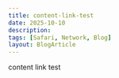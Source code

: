 ```yaml
---
title: content-link-test
date: 2025-10-10
description:
tags: [Safari, Network, Blog]
layout: BlogArticle
---
```

content link test
